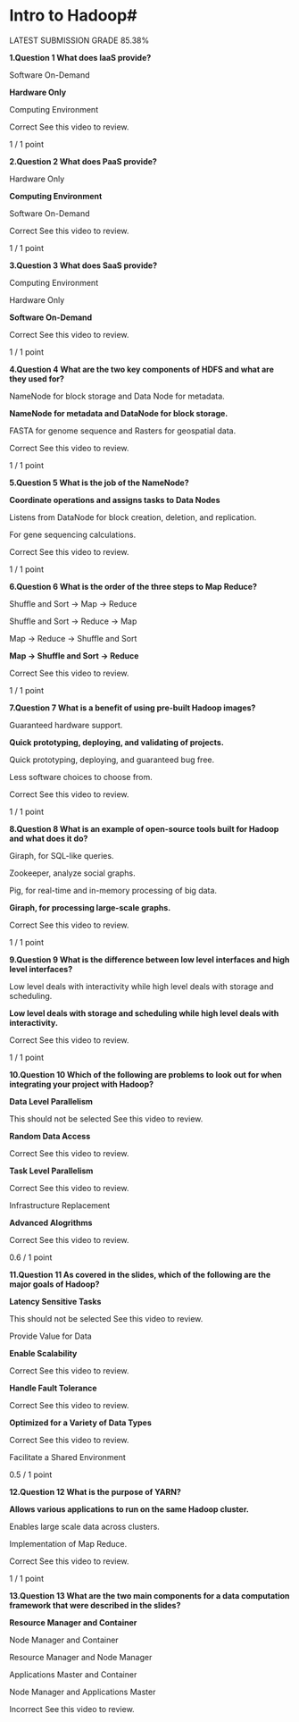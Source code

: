 # Intro to Hadoop#

LATEST SUBMISSION GRADE
85.38%

**1.Question 1
What does IaaS provide?**


Software On-Demand


**Hardware Only**


Computing Environment

Correct
See this video to review.

1 / 1 point

**2.Question 2
What does PaaS provide?**


Hardware Only


**Computing Environment**


Software On-Demand

Correct
See this video to review.

1 / 1 point

**3.Question 3
What does SaaS provide?**


Computing Environment


Hardware Only


**Software On-Demand**

Correct
See this video to review.

1 / 1 point

**4.Question 4
What are the two key components of HDFS and what are they used for?**


NameNode for block storage and Data Node for metadata.


**NameNode for metadata and DataNode for block storage.**


FASTA for genome sequence and Rasters for geospatial data.

Correct
See this video to review.

1 / 1 point

**5.Question 5
What is the job of the NameNode?**


**Coordinate operations and assigns tasks to Data Nodes**


Listens from DataNode for block creation, deletion, and replication.


For gene sequencing calculations.

Correct
See this video to review.

1 / 1 point

**6.Question 6
What is the order of the three steps to Map Reduce?**


Shuffle and Sort -> Map -> Reduce


Shuffle and Sort -> Reduce -> Map


Map -> Reduce -> Shuffle and Sort


**Map -> Shuffle and Sort -> Reduce**

Correct
See this video to review.

1 / 1 point

**7.Question 7
What is a benefit of using pre-built Hadoop images?**


Guaranteed hardware support.


**Quick prototyping, deploying, and validating of projects.**


Quick prototyping, deploying, and guaranteed bug free.


Less software choices to choose from.

Correct
See this video to review.

1 / 1 point

**8.Question 8
What is an example of open-source tools built for Hadoop and what does it do?**


Giraph, for SQL-like queries.


Zookeeper, analyze social graphs.


Pig, for real-time and in-memory processing of big data.


**Giraph, for processing large-scale graphs.**

Correct
See this video to review.

1 / 1 point

**9.Question 9
What is the difference between low level interfaces and high level interfaces?**


Low level deals with interactivity while high level deals with storage and scheduling.


**Low level deals with storage and scheduling while high level deals with interactivity.**

Correct
See this video to review.

1 / 1 point

**10.Question 10
Which of the following are problems to look out for when integrating your project with Hadoop?**


**Data Level Parallelism**

This should not be selected
See this video to review.


**Random Data Access**

Correct
See this video to review.


**Task Level Parallelism**

Correct
See this video to review.


Infrastructure Replacement


**Advanced Alogrithms**

Correct
See this video to review.

0.6 / 1 point

**11.Question 11
As covered in the slides, which of the following are the major goals of Hadoop?**


**Latency Sensitive Tasks**

This should not be selected
See this video to review.


Provide Value for Data


**Enable Scalability**

Correct
See this video to review.


**Handle Fault Tolerance**

Correct
See this video to review.


**Optimized for a Variety of Data Types**

Correct
See this video to review.


Facilitate a Shared Environment

0.5 / 1 point

**12.Question 12
What is the purpose of YARN?**


**Allows various applications to run on the same Hadoop cluster.**


Enables large scale data across clusters.


Implementation of Map Reduce.

Correct
See this video to review.

1 / 1 point

**13.Question 13
What are the two main components for a data computation framework that were described in the slides?**


**Resource Manager and Container**


Node Manager and Container


Resource Manager and Node Manager


Applications Master and Container


Node Manager and Applications Master

Incorrect
See this video to review.
